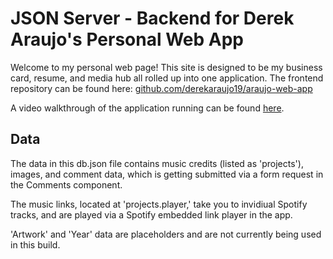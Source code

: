 # JSON Server - Backend for Derek Araujo's Personal Web App

Welcome to my personal web page! This site is designed to be my business card, resume, and media hub all rolled up into one application. The frontend repository can be found here: [github.com/derekaraujo19/araujo-web-app](https://github.com/derekaraujo19/araujo-web-app)

A video walkthrough of the application running can be found [here](https://youtu.be/lD-KjGSY7kE).

## Data

The data in this db.json file contains music credits (listed as 'projects'), images, and comment data, which is getting submitted via a form request in the Comments component.

The music links, located at 'projects.player,' take you to invidiual Spotify tracks, and are played via a Spotify embedded link player in the app.

'Artwork' and 'Year' data are placeholders and are not currently being used in this build.

